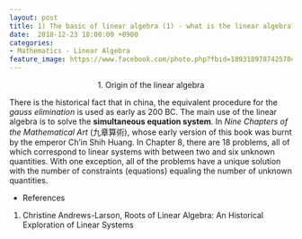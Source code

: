 ```yaml
---
layout: post
title: 1) The basic of linear algebra (1) - what is the linear algebra?
date:  2018-12-23 18:00:00 +0900
categories:
- Mathematics - Linear Algebra
feature_image: https://www.facebook.com/photo.php?fbid=1893189787425704&set=a.1893187554092594&type=3&theater
---
```


<center>1. Origin of the linear algebra</center>

There is the historical fact that in china, the equivalent procedure for the *gauss elimination* is used as early as 200 BC. The main use of the linear algebra is to solve the **simultaneous equation system**. In *Nine Chapters of the Mathematical Art* (九章算術), whose early version of this book was burnt by the emperor Ch’in Shih Huang. In Chapter 8, there are 18 problems, all of which correspond to linear systems with between two and six unknown quantities. With one exception, all of the problems have a unique solution with the number of constraints (equations) equaling the number of unknown quantities.






* References

1. Christine Andrews-Larson, Roots of Linear Algebra: An Historical Exploration of Linear Systems

